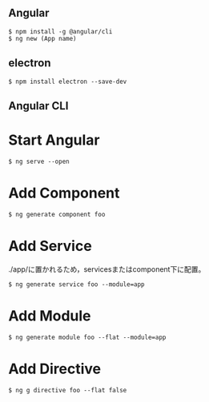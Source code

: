 ## Angular
```
$ npm install -g @angular/cli
$ ng new (App name)
```

## electron
```
$ npm install electron --save-dev
```

## Angular CLI

# Start Angular
```
$ ng serve --open
```

# Add Component
```
$ ng generate component foo
```

# Add Service
./app/に置かれるため，servicesまたはcomponent下に配置。
```
$ ng generate service foo --module=app
```

# Add Module
```
$ ng generate module foo --flat --module=app
```

# Add Directive
```
$ ng g directive foo --flat false
```
